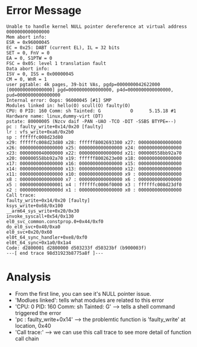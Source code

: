 # Error Message

```
Unable to handle kernel NULL pointer dereference at virtual address 0000000000000000
Mem abort info:
ESR = 0x96000045
EC = 0x25: DABT (current EL), IL = 32 bits
SET = 0, FnV = 0
EA = 0, S1PTW = 0
FSC = 0x05: level 1 translation fault
Data abort info:
ISV = 0, ISS = 0x00000045
CM = 0, WnR = 1
user pgtable: 4k pages, 39-bit VAs, pgdp=0000000042622000
[0000000000000000] pgd=0000000000000000, p4d=0000000000000000, pud=0000000000000000
Internal error: Oops: 96000045 [#1] SMP
Modules linked in: hello(O) scull(O) faulty(O)
CPU: 0 PID: 160 Comm: sh Tainted: G           O      5.15.18 #1
Hardware name: linux,dummy-virt (DT)
pstate: 80000005 (Nzcv daif -PAN -UAO -TCO -DIT -SSBS BTYPE=--)
pc : faulty_write+0x14/0x20 [faulty]
lr : vfs_write+0xa8/0x2b0
sp : ffffffc008d23d80
x29: ffffffc008d23d80 x28: ffffff8002693300 x27: 0000000000000000
x26: 0000000000000000 x25: 0000000000000000 x24: 0000000000000000
x23: 0000000040000000 x22: 000000000000000d x21: 000000558bb92a70
x20: 000000558bb92a70 x19: ffffff8002623e00 x18: 0000000000000000
x17: 0000000000000000 x16: 0000000000000000 x15: 0000000000000000
x14: 0000000000000000 x13: 0000000000000000 x12: 0000000000000000
x11: 0000000000000000 x10: 0000000000000000 x9 : 0000000000000000
x8 : 0000000000000000 x7 : 0000000000000000 x6 : 0000000000000000
x5 : 0000000000000001 x4 : ffffffc0006f0000 x3 : ffffffc008d23df0
x2 : 000000000000000d x1 : 0000000000000000 x0 : 0000000000000000
Call trace:
faulty_write+0x14/0x20 [faulty]
ksys_write+0x68/0x100
__arm64_sys_write+0x20/0x30
invoke_syscall+0x54/0x130
el0_svc_common.constprop.0+0x44/0xf0
do_el0_svc+0x40/0xa0
el0_svc+0x20/0x60
el0t_64_sync_handler+0xe8/0xf0
el0t_64_sync+0x1a0/0x1a4
Code: d2800001 d2800000 d503233f d50323bf (b900003f) 
---[ end trace 98d31923b8775a8f ]---
```

# Analysis

- From the first line, you can see it's NULL pointer issue.
- 'Modlues linked': tells what modules are related to this error
- 'CPU: 0 PID: 160 Comm: sh Tainted: G' --> tells a shell command triggered the error
- 'pc : faulty_write+0x14' --> the problemtic function is 'faulty_write' at location, 0x40
- 'Call trace:' --> we can use this call trace to see more detail of function call chain
